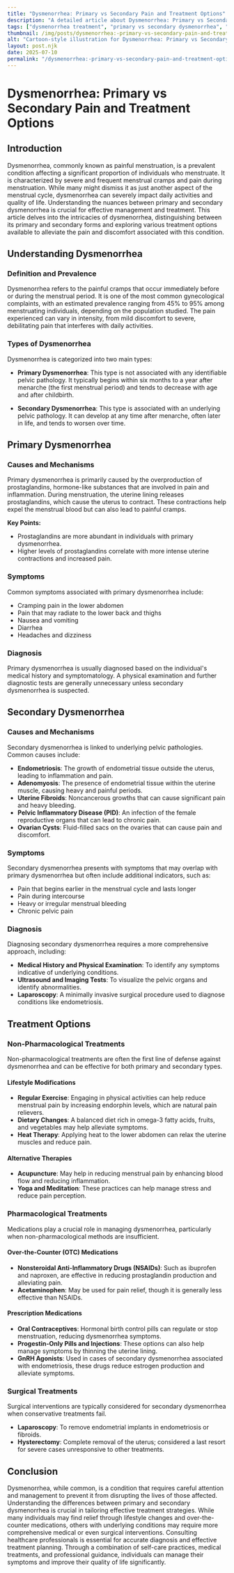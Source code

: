 ```yaml
---
title: "Dysmenorrhea: Primary vs Secondary Pain and Treatment Options"
description: "A detailed article about Dysmenorrhea: Primary vs Secondary Pain and Treatment Options."
tags: ["dysmenorrhea treatment", "primary vs secondary dysmenorrhea", "menstrual pain relief", "causes of dysmenorrhea", "managing period pain"]
thumbnail: /img/posts/dysmenorrhea:-primary-vs-secondary-pain-and-treatment-options.webp
alt: "Cartoon-style illustration for Dysmenorrhea: Primary vs Secondary Pain and Treatment Options"
layout: post.njk
date: 2025-07-10
permalink: "/dysmenorrhea:-primary-vs-secondary-pain-and-treatment-options/"
---
```


# Dysmenorrhea: Primary vs Secondary Pain and Treatment Options

## Introduction

Dysmenorrhea, commonly known as painful menstruation, is a prevalent condition affecting a significant proportion of individuals who menstruate. It is characterized by severe and frequent menstrual cramps and pain during menstruation. While many might dismiss it as just another aspect of the menstrual cycle, dysmenorrhea can severely impact daily activities and quality of life. Understanding the nuances between primary and secondary dysmenorrhea is crucial for effective management and treatment. This article delves into the intricacies of dysmenorrhea, distinguishing between its primary and secondary forms and exploring various treatment options available to alleviate the pain and discomfort associated with this condition.

## Understanding Dysmenorrhea

### Definition and Prevalence

Dysmenorrhea refers to the painful cramps that occur immediately before or during the menstrual period. It is one of the most common gynecological complaints, with an estimated prevalence ranging from 45% to 95% among menstruating individuals, depending on the population studied. The pain experienced can vary in intensity, from mild discomfort to severe, debilitating pain that interferes with daily activities.

### Types of Dysmenorrhea

Dysmenorrhea is categorized into two main types:

- **Primary Dysmenorrhea**: This type is not associated with any identifiable pelvic pathology. It typically begins within six months to a year after menarche (the first menstrual period) and tends to decrease with age and after childbirth.

- **Secondary Dysmenorrhea**: This type is associated with an underlying pelvic pathology. It can develop at any time after menarche, often later in life, and tends to worsen over time.

## Primary Dysmenorrhea

### Causes and Mechanisms

Primary dysmenorrhea is primarily caused by the overproduction of prostaglandins, hormone-like substances that are involved in pain and inflammation. During menstruation, the uterine lining releases prostaglandins, which cause the uterus to contract. These contractions help expel the menstrual blood but can also lead to painful cramps.

**Key Points:**

- Prostaglandins are more abundant in individuals with primary dysmenorrhea.
- Higher levels of prostaglandins correlate with more intense uterine contractions and increased pain.

### Symptoms

Common symptoms associated with primary dysmenorrhea include:

- Cramping pain in the lower abdomen
- Pain that may radiate to the lower back and thighs
- Nausea and vomiting
- Diarrhea
- Headaches and dizziness

### Diagnosis

Primary dysmenorrhea is usually diagnosed based on the individual's medical history and symptomatology. A physical examination and further diagnostic tests are generally unnecessary unless secondary dysmenorrhea is suspected.

## Secondary Dysmenorrhea

### Causes and Mechanisms

Secondary dysmenorrhea is linked to underlying pelvic pathologies. Common causes include:

- **Endometriosis**: The growth of endometrial tissue outside the uterus, leading to inflammation and pain.
- **Adenomyosis**: The presence of endometrial tissue within the uterine muscle, causing heavy and painful periods.
- **Uterine Fibroids**: Noncancerous growths that can cause significant pain and heavy bleeding.
- **Pelvic Inflammatory Disease (PID)**: An infection of the female reproductive organs that can lead to chronic pain.
- **Ovarian Cysts**: Fluid-filled sacs on the ovaries that can cause pain and discomfort.

### Symptoms

Secondary dysmenorrhea presents with symptoms that may overlap with primary dysmenorrhea but often include additional indicators, such as:

- Pain that begins earlier in the menstrual cycle and lasts longer
- Pain during intercourse
- Heavy or irregular menstrual bleeding
- Chronic pelvic pain

### Diagnosis

Diagnosing secondary dysmenorrhea requires a more comprehensive approach, including:

- **Medical History and Physical Examination**: To identify any symptoms indicative of underlying conditions.
- **Ultrasound and Imaging Tests**: To visualize the pelvic organs and identify abnormalities.
- **Laparoscopy**: A minimally invasive surgical procedure used to diagnose conditions like endometriosis.

## Treatment Options

### Non-Pharmacological Treatments

Non-pharmacological treatments are often the first line of defense against dysmenorrhea and can be effective for both primary and secondary types.

#### Lifestyle Modifications

- **Regular Exercise**: Engaging in physical activities can help reduce menstrual pain by increasing endorphin levels, which are natural pain relievers.
- **Dietary Changes**: A balanced diet rich in omega-3 fatty acids, fruits, and vegetables may help alleviate symptoms.
- **Heat Therapy**: Applying heat to the lower abdomen can relax the uterine muscles and reduce pain.

#### Alternative Therapies

- **Acupuncture**: May help in reducing menstrual pain by enhancing blood flow and reducing inflammation.
- **Yoga and Meditation**: These practices can help manage stress and reduce pain perception.

### Pharmacological Treatments

Medications play a crucial role in managing dysmenorrhea, particularly when non-pharmacological methods are insufficient.

#### Over-the-Counter (OTC) Medications

- **Nonsteroidal Anti-Inflammatory Drugs (NSAIDs)**: Such as ibuprofen and naproxen, are effective in reducing prostaglandin production and alleviating pain.
- **Acetaminophen**: May be used for pain relief, though it is generally less effective than NSAIDs.

#### Prescription Medications

- **Oral Contraceptives**: Hormonal birth control pills can regulate or stop menstruation, reducing dysmenorrhea symptoms.
- **Progestin-Only Pills and Injections**: These options can also help manage symptoms by thinning the uterine lining.
- **GnRH Agonists**: Used in cases of secondary dysmenorrhea associated with endometriosis, these drugs reduce estrogen production and alleviate symptoms.

### Surgical Treatments

Surgical interventions are typically considered for secondary dysmenorrhea when conservative treatments fail.

- **Laparoscopy**: To remove endometrial implants in endometriosis or fibroids.
- **Hysterectomy**: Complete removal of the uterus; considered a last resort for severe cases unresponsive to other treatments.

## Conclusion

Dysmenorrhea, while common, is a condition that requires careful attention and management to prevent it from disrupting the lives of those affected. Understanding the differences between primary and secondary dysmenorrhea is crucial in tailoring effective treatment strategies. While many individuals may find relief through lifestyle changes and over-the-counter medications, others with underlying conditions may require more comprehensive medical or even surgical interventions. Consulting healthcare professionals is essential for accurate diagnosis and effective treatment planning. Through a combination of self-care practices, medical treatments, and professional guidance, individuals can manage their symptoms and improve their quality of life significantly.